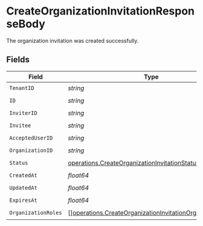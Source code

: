 # CreateOrganizationInvitationResponseBody

The organization invitation was created successfully.


## Fields

| Field                                                                                                                                | Type                                                                                                                                 | Required                                                                                                                             | Description                                                                                                                          |
| ------------------------------------------------------------------------------------------------------------------------------------ | ------------------------------------------------------------------------------------------------------------------------------------ | ------------------------------------------------------------------------------------------------------------------------------------ | ------------------------------------------------------------------------------------------------------------------------------------ |
| `TenantID`                                                                                                                           | *string*                                                                                                                             | :heavy_check_mark:                                                                                                                   | N/A                                                                                                                                  |
| `ID`                                                                                                                                 | *string*                                                                                                                             | :heavy_check_mark:                                                                                                                   | N/A                                                                                                                                  |
| `InviterID`                                                                                                                          | *string*                                                                                                                             | :heavy_check_mark:                                                                                                                   | N/A                                                                                                                                  |
| `Invitee`                                                                                                                            | *string*                                                                                                                             | :heavy_check_mark:                                                                                                                   | N/A                                                                                                                                  |
| `AcceptedUserID`                                                                                                                     | *string*                                                                                                                             | :heavy_check_mark:                                                                                                                   | N/A                                                                                                                                  |
| `OrganizationID`                                                                                                                     | *string*                                                                                                                             | :heavy_check_mark:                                                                                                                   | N/A                                                                                                                                  |
| `Status`                                                                                                                             | [operations.CreateOrganizationInvitationStatus](../../models/operations/createorganizationinvitationstatus.md)                       | :heavy_check_mark:                                                                                                                   | N/A                                                                                                                                  |
| `CreatedAt`                                                                                                                          | *float64*                                                                                                                            | :heavy_check_mark:                                                                                                                   | N/A                                                                                                                                  |
| `UpdatedAt`                                                                                                                          | *float64*                                                                                                                            | :heavy_check_mark:                                                                                                                   | N/A                                                                                                                                  |
| `ExpiresAt`                                                                                                                          | *float64*                                                                                                                            | :heavy_check_mark:                                                                                                                   | N/A                                                                                                                                  |
| `OrganizationRoles`                                                                                                                  | [][operations.CreateOrganizationInvitationOrganizationRole](../../models/operations/createorganizationinvitationorganizationrole.md) | :heavy_check_mark:                                                                                                                   | N/A                                                                                                                                  |